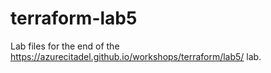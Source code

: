 # terraform-lab5

Lab files for the end of the https://azurecitadel.github.io/workshops/terraform/lab5/ lab.
